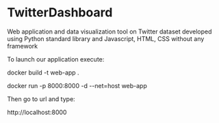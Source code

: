 # TwitterDashboard
Web application and data visualization tool on Twitter dataset developed using Python standard library and Javascript, HTML, CSS without any framework

To launch our application execute:

docker build -t web-app .

docker run -p 8000:8000 -d --net=host web-app

Then go to url and type:

http://localhost:8000
